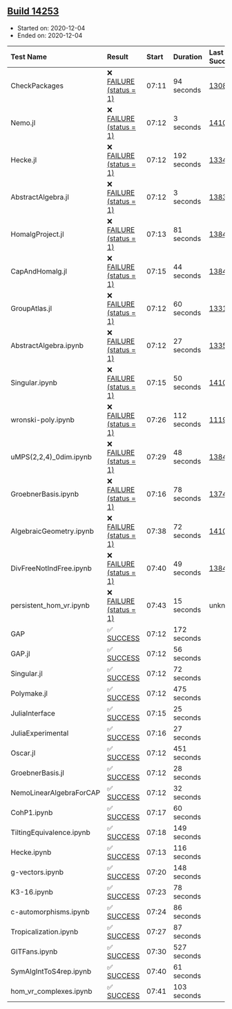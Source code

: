 ## [Build 14253](https://oscarci.mathematik.uni-kl.de/job/oscar/14253/)

* Started on: 2020-12-04
* Ended on: 2020-12-04

| Test Name    | Result | Start | Duration | Last Success | First Failure |
|:-------------|:-------|:------|:---------|:-------------|:--------------|
| CheckPackages | ❌ [FAILURE (status = 1)](https://oscarci.mathematik.uni-kl.de/job/oscar/14253/artifact/logs/build-14253/CheckPackages.log) | 07:11 | 94 seconds | [13085](https://oscarci.mathematik.uni-kl.de/job/oscar/13085/) | [13086](https://oscarci.mathematik.uni-kl.de/job/oscar/13086/) |
| Nemo.jl | ❌ [FAILURE (status = 1)](https://oscarci.mathematik.uni-kl.de/job/oscar/14253/artifact/logs/build-14253/Nemo.jl.log) | 07:12 | 3 seconds | [14101](https://oscarci.mathematik.uni-kl.de/job/oscar/14101/) | [14102](https://oscarci.mathematik.uni-kl.de/job/oscar/14102/) |
| Hecke.jl | ❌ [FAILURE (status = 1)](https://oscarci.mathematik.uni-kl.de/job/oscar/14253/artifact/logs/build-14253/Hecke.jl.log) | 07:12 | 192 seconds | [13341](https://oscarci.mathematik.uni-kl.de/job/oscar/13341/) | [13342](https://oscarci.mathematik.uni-kl.de/job/oscar/13342/) |
| AbstractAlgebra.jl | ❌ [FAILURE (status = 1)](https://oscarci.mathematik.uni-kl.de/job/oscar/14253/artifact/logs/build-14253/AbstractAlgebra.jl.log) | 07:12 | 3 seconds | [13837](https://oscarci.mathematik.uni-kl.de/job/oscar/13837/) | [13838](https://oscarci.mathematik.uni-kl.de/job/oscar/13838/) |
| HomalgProject.jl | ❌ [FAILURE (status = 1)](https://oscarci.mathematik.uni-kl.de/job/oscar/14253/artifact/logs/build-14253/HomalgProject.jl.log) | 07:13 | 81 seconds | [13845](https://oscarci.mathematik.uni-kl.de/job/oscar/13845/) | [13846](https://oscarci.mathematik.uni-kl.de/job/oscar/13846/) |
| CapAndHomalg.jl | ❌ [FAILURE (status = 1)](https://oscarci.mathematik.uni-kl.de/job/oscar/14253/artifact/logs/build-14253/CapAndHomalg.jl.log) | 07:15 | 44 seconds | [13845](https://oscarci.mathematik.uni-kl.de/job/oscar/13845/) | [13846](https://oscarci.mathematik.uni-kl.de/job/oscar/13846/) |
| GroupAtlas.jl | ❌ [FAILURE (status = 1)](https://oscarci.mathematik.uni-kl.de/job/oscar/14253/artifact/logs/build-14253/GroupAtlas.jl.log) | 07:12 | 60 seconds | [13311](https://oscarci.mathematik.uni-kl.de/job/oscar/13311/) | [13312](https://oscarci.mathematik.uni-kl.de/job/oscar/13312/) |
| AbstractAlgebra.ipynb | ❌ [FAILURE (status = 1)](https://oscarci.mathematik.uni-kl.de/job/oscar/14253/artifact/logs/build-14253/AbstractAlgebra.ipynb.log) | 07:12 | 27 seconds | [13355](https://oscarci.mathematik.uni-kl.de/job/oscar/13355/) | [13356](https://oscarci.mathematik.uni-kl.de/job/oscar/13356/) |
| Singular.ipynb | ❌ [FAILURE (status = 1)](https://oscarci.mathematik.uni-kl.de/job/oscar/14253/artifact/logs/build-14253/Singular.ipynb.log) | 07:15 | 50 seconds | [14101](https://oscarci.mathematik.uni-kl.de/job/oscar/14101/) | [14102](https://oscarci.mathematik.uni-kl.de/job/oscar/14102/) |
| wronski-poly.ipynb | ❌ [FAILURE (status = 1)](https://oscarci.mathematik.uni-kl.de/job/oscar/14253/artifact/logs/build-14253/wronski-poly.ipynb.log) | 07:26 | 112 seconds | [11192](https://oscarci.mathematik.uni-kl.de/job/oscar/11192/) | [11193](https://oscarci.mathematik.uni-kl.de/job/oscar/11193/) |
| uMPS(2,2,4)_0dim.ipynb | ❌ [FAILURE (status = 1)](https://oscarci.mathematik.uni-kl.de/job/oscar/14253/artifact/logs/build-14253/uMPS-2-2-4-_0dim.ipynb.log) | 07:29 | 48 seconds | [13841](https://oscarci.mathematik.uni-kl.de/job/oscar/13841/) | [13842](https://oscarci.mathematik.uni-kl.de/job/oscar/13842/) |
| GroebnerBasis.ipynb | ❌ [FAILURE (status = 1)](https://oscarci.mathematik.uni-kl.de/job/oscar/14253/artifact/logs/build-14253/GroebnerBasis.ipynb.log) | 07:16 | 78 seconds | [13748](https://oscarci.mathematik.uni-kl.de/job/oscar/13748/) | [13749](https://oscarci.mathematik.uni-kl.de/job/oscar/13749/) |
| AlgebraicGeometry.ipynb | ❌ [FAILURE (status = 1)](https://oscarci.mathematik.uni-kl.de/job/oscar/14253/artifact/logs/build-14253/AlgebraicGeometry.ipynb.log) | 07:38 | 72 seconds | [14101](https://oscarci.mathematik.uni-kl.de/job/oscar/14101/) | [14102](https://oscarci.mathematik.uni-kl.de/job/oscar/14102/) |
| DivFreeNotIndFree.ipynb | ❌ [FAILURE (status = 1)](https://oscarci.mathematik.uni-kl.de/job/oscar/14253/artifact/logs/build-14253/DivFreeNotIndFree.ipynb.log) | 07:40 | 49 seconds | [13845](https://oscarci.mathematik.uni-kl.de/job/oscar/13845/) | [13846](https://oscarci.mathematik.uni-kl.de/job/oscar/13846/) |
| persistent_hom_vr.ipynb | ❌ [FAILURE (status = 1)](https://oscarci.mathematik.uni-kl.de/job/oscar/14253/artifact/logs/build-14253/persistent_hom_vr.ipynb.log) | 07:43 | 15 seconds | unknown | unknown |
| GAP | ✅ [SUCCESS](https://oscarci.mathematik.uni-kl.de/job/oscar/14253/artifact/logs/build-14253/GAP.log) | 07:12 | 172 seconds |  |  |
| GAP.jl | ✅ [SUCCESS](https://oscarci.mathematik.uni-kl.de/job/oscar/14253/artifact/logs/build-14253/GAP.jl.log) | 07:12 | 56 seconds |  |  |
| Singular.jl | ✅ [SUCCESS](https://oscarci.mathematik.uni-kl.de/job/oscar/14253/artifact/logs/build-14253/Singular.jl.log) | 07:12 | 72 seconds |  |  |
| Polymake.jl | ✅ [SUCCESS](https://oscarci.mathematik.uni-kl.de/job/oscar/14253/artifact/logs/build-14253/Polymake.jl.log) | 07:12 | 475 seconds |  |  |
| JuliaInterface | ✅ [SUCCESS](https://oscarci.mathematik.uni-kl.de/job/oscar/14253/artifact/logs/build-14253/JuliaInterface.log) | 07:15 | 25 seconds |  |  |
| JuliaExperimental | ✅ [SUCCESS](https://oscarci.mathematik.uni-kl.de/job/oscar/14253/artifact/logs/build-14253/JuliaExperimental.log) | 07:16 | 27 seconds |  |  |
| Oscar.jl | ✅ [SUCCESS](https://oscarci.mathematik.uni-kl.de/job/oscar/14253/artifact/logs/build-14253/Oscar.jl.log) | 07:12 | 451 seconds |  |  |
| GroebnerBasis.jl | ✅ [SUCCESS](https://oscarci.mathematik.uni-kl.de/job/oscar/14253/artifact/logs/build-14253/GroebnerBasis.jl.log) | 07:12 | 28 seconds |  |  |
| NemoLinearAlgebraForCAP | ✅ [SUCCESS](https://oscarci.mathematik.uni-kl.de/job/oscar/14253/artifact/logs/build-14253/NemoLinearAlgebraForCAP.log) | 07:12 | 32 seconds |  |  |
| CohP1.ipynb | ✅ [SUCCESS](https://oscarci.mathematik.uni-kl.de/job/oscar/14253/artifact/logs/build-14253/CohP1.ipynb.log) | 07:17 | 60 seconds |  |  |
| TiltingEquivalence.ipynb | ✅ [SUCCESS](https://oscarci.mathematik.uni-kl.de/job/oscar/14253/artifact/logs/build-14253/TiltingEquivalence.ipynb.log) | 07:18 | 149 seconds |  |  |
| Hecke.ipynb | ✅ [SUCCESS](https://oscarci.mathematik.uni-kl.de/job/oscar/14253/artifact/logs/build-14253/Hecke.ipynb.log) | 07:13 | 116 seconds |  |  |
| g-vectors.ipynb | ✅ [SUCCESS](https://oscarci.mathematik.uni-kl.de/job/oscar/14253/artifact/logs/build-14253/g-vectors.ipynb.log) | 07:20 | 148 seconds |  |  |
| K3-16.ipynb | ✅ [SUCCESS](https://oscarci.mathematik.uni-kl.de/job/oscar/14253/artifact/logs/build-14253/K3-16.ipynb.log) | 07:23 | 78 seconds |  |  |
| c-automorphisms.ipynb | ✅ [SUCCESS](https://oscarci.mathematik.uni-kl.de/job/oscar/14253/artifact/logs/build-14253/c-automorphisms.ipynb.log) | 07:24 | 86 seconds |  |  |
| Tropicalization.ipynb | ✅ [SUCCESS](https://oscarci.mathematik.uni-kl.de/job/oscar/14253/artifact/logs/build-14253/Tropicalization.ipynb.log) | 07:27 | 87 seconds |  |  |
| GITFans.ipynb | ✅ [SUCCESS](https://oscarci.mathematik.uni-kl.de/job/oscar/14253/artifact/logs/build-14253/GITFans.ipynb.log) | 07:30 | 527 seconds |  |  |
| SymAlgIntToS4rep.ipynb | ✅ [SUCCESS](https://oscarci.mathematik.uni-kl.de/job/oscar/14253/artifact/logs/build-14253/SymAlgIntToS4rep.ipynb.log) | 07:40 | 61 seconds |  |  |
| hom_vr_complexes.ipynb | ✅ [SUCCESS](https://oscarci.mathematik.uni-kl.de/job/oscar/14253/artifact/logs/build-14253/hom_vr_complexes.ipynb.log) | 07:41 | 103 seconds |  |  |
